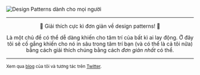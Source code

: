 ![Design Patterns dành cho mọi người](https://cloud.githubusercontent.com/assets/11269635/23065273/1b7e5938-f515-11e6-8dd3-d0d58de6bb9a.png)

***

<p align="center">
🎉 Giải thích cực kì đơn giản về design patterns! 🎉
</p>
<p align="center">
Là một chủ đề có thể  dễ dàng khiến cho tâm trí của bất kì ai lay động. Ở đây tôi sẽ cố gắng khiến cho nó in sâu trong tâm trí bạn (và có thể là cả tôi nữa) bằng cách giải thích chúng bằng cách <i>đơn giản nhất</i> có thể.
</p>

***

<sub>Xem qua [blog](http://kamranahmed.info) của tôi và tương tác trên [Twitter](https://twitter.com/kamranahmedse).</sub>
